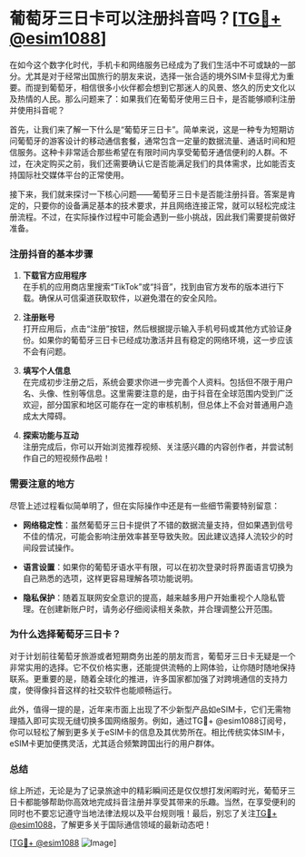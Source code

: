# 葡萄牙三日卡可以注册抖音吗？[[TG💪+ @esim1088](https://t.me/s/esim1088)]

在如今这个数字化时代，手机卡和网络服务已经成为了我们生活中不可或缺的一部分。尤其是对于经常出国旅行的朋友来说，选择一张合适的境外SIM卡显得尤为重要。而提到葡萄牙，相信很多小伙伴都会想到它那迷人的风景、悠久的历史文化以及热情的人民。那么问题来了：如果我们在葡萄牙使用三日卡，是否能够顺利注册并使用抖音呢？

首先，让我们来了解一下什么是“葡萄牙三日卡”。简单来说，这是一种专为短期访问葡萄牙的游客设计的移动通信套餐，通常包含一定量的数据流量、通话时间和短信服务。这种卡非常适合那些希望在有限时间内享受葡萄牙通信便利的人群。不过，在决定购买之前，我们还需要确认它是否能满足我们的具体需求，比如能否支持国际社交媒体平台的正常使用。

接下来，我们就来探讨一下核心问题——葡萄牙三日卡是否能注册抖音。答案是肯定的，只要你的设备满足基本的技术要求，并且网络连接正常，就可以轻松完成注册流程。不过，在实际操作过程中可能会遇到一些小挑战，因此我们需要提前做好准备。

### 注册抖音的基本步骤

1. **下载官方应用程序**  
   在手机的应用商店里搜索“TikTok”或“抖音”，找到由官方发布的版本进行下载。确保从可信渠道获取软件，以避免潜在的安全风险。

2. **注册账号**  
   打开应用后，点击“注册”按钮，然后根据提示输入手机号码或其他方式验证身份。如果你的葡萄牙三日卡已经成功激活并且有稳定的网络环境，这一步应该不会有问题。

3. **填写个人信息**  
   在完成初步注册之后，系统会要求你进一步完善个人资料。包括但不限于用户名、头像、性别等信息。这里需要注意的是，由于抖音在全球范围内受到广泛欢迎，部分国家和地区可能存在一定的审核机制，但总体上不会对普通用户造成太大障碍。

4. **探索功能与互动**  
   注册完成后，你可以开始浏览推荐视频、关注感兴趣的内容创作者，并尝试制作自己的短视频作品啦！

### 需要注意的地方

尽管上述过程看似简单明了，但在实际操作中还是有一些细节需要特别留意：

- **网络稳定性**：虽然葡萄牙三日卡提供了不错的数据流量支持，但如果遇到信号不佳的情况，可能会影响注册效率甚至导致失败。因此建议选择人流较少的时间段尝试操作。
  
- **语言设置**：如果你的葡萄牙语水平有限，可以在初次登录时将界面语言切换为自己熟悉的选项，这样更容易理解各项功能说明。

- **隐私保护**：随着互联网安全意识的提高，越来越多用户开始重视个人隐私管理。在创建新账户时，请务必仔细阅读相关条款，并合理调整公开范围。

### 为什么选择葡萄牙三日卡？

对于计划前往葡萄牙旅游或者短期商务出差的朋友而言，葡萄牙三日卡无疑是一个非常实用的选择。它不仅价格实惠，还能提供流畅的上网体验，让你随时随地保持联系。更重要的是，随着全球化的推进，许多国家都加强了对跨境通信的支持力度，使得像抖音这样的社交软件也能顺畅运行。

此外，值得一提的是，近年来市面上出现了不少新型产品如eSIM卡，它们无需物理插入即可实现无缝切换多国网络服务。例如，通过TG💪+ @esim1088订阅号，你可以轻松了解到更多关于eSIM卡的信息及其优势所在。相比传统实体SIM卡，eSIM卡更加便携灵活，尤其适合频繁跨国出行的用户群体。

### 总结

综上所述，无论是为了记录旅途中的精彩瞬间还是仅仅想打发闲暇时光，葡萄牙三日卡都能够帮助你高效地完成抖音注册并享受其带来的乐趣。当然，在享受便利的同时也不要忘记遵守当地法律法规以及平台规则哦！最后，别忘了关注[TG💪+ @esim1088](https://t.me/s/esim1088)，了解更多关于国际通信领域的最新动态吧！

[[TG💪+ @esim1088](https://t.me/s/esim1088) ![Image](https://i.postimg.cc/4NQfJmqS/Snipaste-2025-05-13-00-14-12.png)]